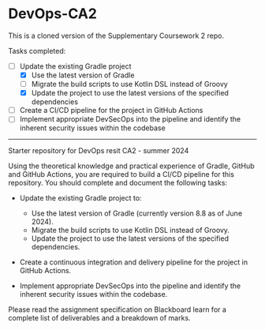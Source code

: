 # DevOps-CA2

This is a cloned version of the Supplementary Coursework 2 repo.

Tasks completed:

- [ ] Update the existing Gradle project
    - [x] Use the latest version of Gradle
    - [ ] Migrate the build scripts to use Kotlin DSL instead of Groovy
    - [x] Update the project to use the latest versions of the specified dependencies
- [ ] Create a CI/CD pipeline for the project in GitHub Actions
- [ ] Implement appropriate DevSecOps into the pipeline and identify the inherent security issues within the codebase

---

Starter repository for DevOps resit CA2 - summer 2024

Using the theoretical knowledge and practical experience of Gradle, GitHub and GitHub Actions, you are required to build a CI/CD pipeline for this repository. You should complete and document the following tasks:  

* Update the existing Gradle project to:  
  * Use the latest version of Gradle (currently version 8.8 as of June 2024).
  * Migrate the build scripts to use Kotlin DSL instead of Groovy.  
  * Update the project to use the latest versions of the specified dependencies.

* Create a continuous integration and delivery pipeline for the project in GitHub Actions.  
* Implement appropriate DevSecOps into the pipeline and identify the inherent security issues within the codebase.

Please read the  assignment specification on Blackboard learn for a complete list of deliverables and a breakdown of marks.  
